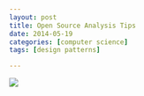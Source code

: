 ```yaml
---
layout: post
title: Open Source Analysis Tips
date: 2014-05-19
categories: [computer science]
tags: [design patterns]

---
```




[![](http://sungsoo.github.com/images/open-source-analysis.png)](http://sungsoo.github.com/images/open-source-analysis.png)

